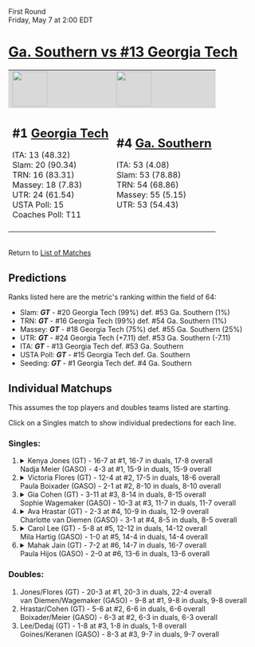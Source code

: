 First Round  
Friday, May 7 at 2:00 EDT
# [Ga. Southern vs #13 Georgia Tech](https://www.ncaa.com/game/5833659) 

<table>  
<tr style="background-color: #d9d9d9 !important"><td><a href="#"><img src="https://www.ncaa.com/sites/default/files/images/logos/schools/g/georgia-tech.70.png" width="70" height="70" /></a></td><td><a href="#"><img src="https://www.ncaa.com/sites/default/files/images/logos/schools/g/ga-southern.70.png" width="70" height="70" /></a></td></tr>
<tr><td>  

<h2>#1 <a href="#">Georgia Tech</a></h2>  
ITA: 13 (48.32)<br>  
Slam: 20 (90.34)<br>  
TRN: 16 (83.31)<br>  
Massey: 18 (7.83)<br>  
UTR: 24 (61.54)<br>  
USTA Poll: 15<br>  
Coaches Poll: T11<br>  
<br>  

</td><td>  

<h2>#4 <a href="#">Ga. Southern</a></h2>  
ITA: 53 (4.08)<br>  
Slam: 53 (78.88)<br>  
TRN: 54 (68.86)<br>  
Massey: 55 (5.15)<br>  
UTR: 53 (54.43)<br>  
<br>  

</td></tr></table>  


<br>Return to [List of Matches](../index.md)  

## Predictions  

Ranks listed here are the metric's ranking within the field of 64:  
- Slam: ***GT*** - #20 Georgia Tech (99%) def. #53 Ga. Southern (1%)  
- TRN: ***GT*** - #16 Georgia Tech (99%) def. #54 Ga. Southern (1%)  
- Massey: ***GT*** - #18 Georgia Tech (75%) def. #55 Ga. Southern (25%)  
- UTR: ***GT*** - #24 Georgia Tech (+7.11) def. #53 Ga. Southern (-7.11)  
- ITA: ***GT*** - #13 Georgia Tech def. #53 Ga. Southern  
- USTA Poll: ***GT*** - #15 Georgia Tech def. Ga. Southern  
- Seeding: ***GT*** - #1 Georgia Tech def. #4 Ga. Southern  

## Individual Matchups  

This assumes the top players and doubles teams listed are starting.  

Click on a Singles match to show individual predections for each line.  

### Singles:  

<ol>
<li><details><summary markdown="span">
Kenya Jones (GT) - 16-7 at #1, 16-7 in duals, 17-8 overall<br>  
Nadja Meier (GASO) - 4-3 at #1, 15-9 in duals, 15-9 overall
</summary><h4>Predictions</h4><ul>
<li>Slam: <b><i>VT</i></b> - #30 Virginia Tech (56%) def. #35 Texas Tech (44%)</li>  
</ul></details></li>
<li><details><summary markdown="span">
Victoria Flores (GT) - 12-4 at #2, 17-5 in duals, 18-6 overall<br>  
Paula Boixader (GASO) - 2-1 at #2, 8-10 in duals, 8-10 overall
</summary><h4>Predictions</h4><ul>
<li>Slam: <b><i>VT</i></b> - #30 Virginia Tech (56%) def. #35 Texas Tech (44%)</li>  
</ul></details></li>
<li><details><summary markdown="span">
Gia Cohen (GT) - 3-11 at #3, 8-14 in duals, 8-15 overall<br>  
Sophie Wagemaker (GASO) - 10-3 at #3, 11-7 in duals, 11-7 overall
</summary><h4>Predictions</h4><ul>
<li>Slam: <b><i>VT</i></b> - #30 Virginia Tech (56%) def. #35 Texas Tech (44%)</li>  
</ul></details></li>
<li><details><summary markdown="span">
Ava Hrastar (GT) - 2-3 at #4, 10-9 in duals, 12-9 overall<br>  
Charlotte van Diemen (GASO) - 3-1 at #4, 8-5 in duals, 8-5 overall
</summary><h4>Predictions</h4><ul>
<li>Slam: <b><i>VT</i></b> - #30 Virginia Tech (56%) def. #35 Texas Tech (44%)</li>  
</ul></details></li>
<li><details><summary markdown="span">
Carol Lee (GT) - 5-8 at #5, 12-12 in duals, 14-12 overall<br>  
Mila Hartig (GASO) - 1-0 at #5, 14-4 in duals, 14-4 overall
</summary><h4>Predictions</h4><ul>
<li>Slam: <b><i>VT</i></b> - #30 Virginia Tech (56%) def. #35 Texas Tech (44%)</li>  
</ul></details></li>
<li><details><summary markdown="span">
Mahak Jain (GT) - 7-2 at #6, 14-7 in duals, 16-7 overall<br>  
Paula Hijos (GASO) - 2-0 at #6, 13-6 in duals, 13-6 overall
</summary><h4>Predictions</h4><ul>
<li>Slam: <b><i>VT</i></b> - #30 Virginia Tech (56%) def. #35 Texas Tech (44%)</li>  
</ul></details></li>
</ol>

### Doubles:  
1. Jones/Flores (GT) - 20-3 at #1, 20-3 in duals, 22-4 overall  
   van Diemen/Wagemaker (GASO) - 9-8 at #1, 9-8 in duals, 9-8 overall
2. Hrastar/Cohen (GT) - 5-6 at #2, 6-6 in duals, 6-6 overall  
   Boixader/Meier (GASO) - 6-3 at #2, 6-3 in duals, 6-3 overall
3. Lee/Dedaj (GT) - 1-8 at #3, 1-8 in duals, 1-8 overall  
   Goines/Keranen (GASO) - 8-3 at #3, 9-7 in duals, 9-7 overall